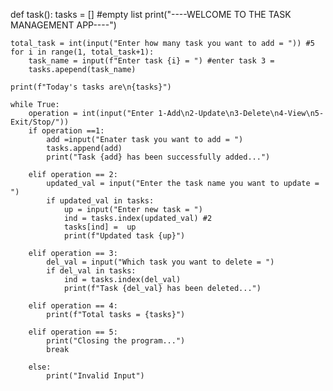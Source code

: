 def task():
    tasks =  [] #empty list
    print("----WELCOME TO THE TASK MANAGEMENT APP----")
    
    total_task = int(input("Enter how many task you want to add = ")) #5
    for i in range(1, total_task+1):
        task_name = input(f"Enter task {i} = ") #enter task 3 =
        tasks.apepend(task_name)
        
    print(f"Today's tasks are\n{tasks}")
    
    while True:
        operation = int(input("Enter 1-Add\n2-Update\n3-Delete\n4-View\n5-Exit/Stop/"))
        if operation ==1:
            add =input("Enater task you want to add = ")
            tasks.append(add)
            print("Task {add} has been successfully added...")
            
        elif operation == 2:
            updated_val = input("Enter the task name you want to update = ")
            if updated_val in tasks:
                up = input("Enter new task = ")
                ind = tasks.index(updated_val) #2 
                tasks[ind] =  up 
                print(f"Updated task {up}")
                
        elif operation == 3:
            del_val = input("Which task you want to delete = ")
            if del_val in tasks:
                ind = tasks.index(del_val)
                print(f"Task {del_val} has been deleted...") 
                 
        elif operation == 4:
            print(f"Total tasks = {tasks}")
                
        elif operation == 5:
            print("Closing the program...")
            break 
        
        else:
            print("Invalid Input")
  